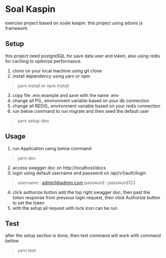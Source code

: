 # Soal Kaspin

exercise project based on soale kaspin. this project using adonis js framework

## Setup

this project need postgreSQL for save data user and token, also using redis for caching to optimize performance.

1.  clone on your local machine using git clone
2.  install dependency using yarn or npm

> yarn install
> or
> npm install

3.  copy file .env.example and save with the name .env
4.  change all PG\_ environment variable based on your db connection
5.  change all REDIS\_ environment variable based on your redis connection
6.  run below command to run migrate and then seed the default user

> yarn setup-dev

## Usage

1.  run Application using below command

> yarn dev

2.  access swagger doc on http://localhost/docs
3.  login using default username and password on /api/v1/auth/login

> username : admin1@admin.com
> password : password123

4. click authorize button add the top right swagger doc, then past the token response from previous login request, then click Authorize button to set the token
5. with the setup all request with lock icon can be run

## Test

after the setup section is done, then test command will work with command bellow

> yarn test
